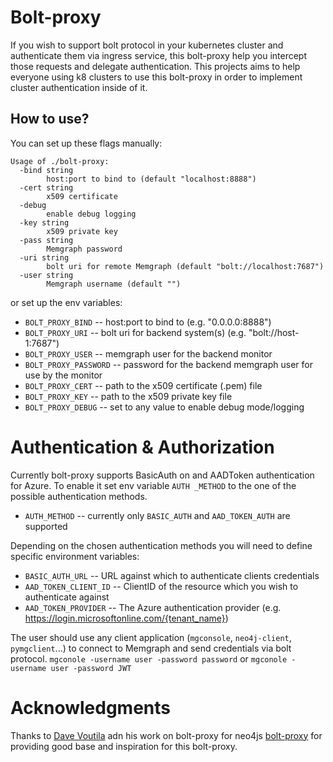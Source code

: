 # Bolt-proxy

If you wish to support bolt protocol in your kubernetes cluster and authenticate them via ingress service, this bolt-proxy help you intercept those requests and delegate authentication.
This projects aims to help everyone using k8 clusters to use this bolt-proxy in order to implement cluster authentication inside of it.

## How to use?

You can set up these flags manually:
```
Usage of ./bolt-proxy:
  -bind string
        host:port to bind to (default "localhost:8888")
  -cert string
        x509 certificate
  -debug
        enable debug logging
  -key string
        x509 private key
  -pass string
        Memgraph password
  -uri string
        bolt uri for remote Memgraph (default "bolt://localhost:7687")
  -user string
        Memgraph username (default "")
```

or set up the env variables:

- `BOLT_PROXY_BIND` -- host:port to bind to (e.g. "0.0.0.0:8888")
- `BOLT_PROXY_URI` -- bolt uri for backend system(s) (e.g. "bolt://host-1:7687")
- `BOLT_PROXY_USER` -- memgraph user for the backend monitor
- `BOLT_PROXY_PASSWORD` -- password for the backend memgraph user for use by the monitor
- `BOLT_PROXY_CERT` -- path to the x509 certificate (.pem) file
- `BOLT_PROXY_KEY` -- path to the x509 private key file
- `BOLT_PROXY_DEBUG` -- set to any value to enable debug mode/logging

# Authentication & Authorization

Currently bolt-proxy supports BasicAuth on and AADToken authentication for Azure.
To enable it set env variable `AUTH _METHOD` to the one of the possible authentication methods.

 - `AUTH_METHOD` -- currently only `BASIC_AUTH` and `AAD_TOKEN_AUTH` are supported

 Depending on the chosen authentication methods you will need to define specific environment variables:

 - `BASIC_AUTH_URL` -- URL against which to authenticate clients credentials
 - `AAD_TOKEN_CLIENT_ID` -- ClientID of the resource which you wish to authenticate against
 - `AAD_TOKEN_PROVIDER` -- The Azure authentication provider (e.g. https://login.microsoftonline.com/{tenant_name})

The user should use any client application (`mgconsole`, `neo4j-client`, `pymgclient`...) to connect to Memgraph and
send credentials via bolt protocol.
`mgconole -username user -password password`
or
`mgconole -username user -password JWT`

# Acknowledgments
Thanks to [Dave Voutila](https://github.com/voutilad) adn his work on bolt-proxy for neo4js [bolt-proxy](https://github.com/voutilad/bolt-proxy) for providing good base and inspiration for this bolt-proxy.